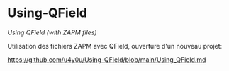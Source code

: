 # Using-QField
*Using QField (with ZAPM files)*

Utilisation des fichiers ZAPM avec QField, ouverture d'un nouveau projet:

https://github.com/u4y0u/Using-QField/blob/main/Using_QField.md
